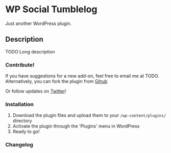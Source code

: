 # WP Social Tumblelog

Just another WordPress plugin. 

## Description

TODO Long description

### Contribute!

If you have suggestions for a new add-on, feel free to email me at TODO. Alternatively, you can fork the plugin from [Gihub]()

Or follow updates on [Twitter]()!
 
### Installation

 1. Download the plugin files and upload them to your `/wp-content/plugins/` directory
 2. Activate the plugin through the 'Plugins' menu in WordPress
 3. Ready to go!

### Changelog